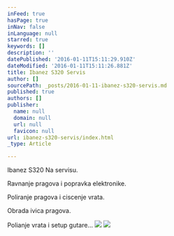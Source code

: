 ```yaml
---
inFeed: true
hasPage: true
inNav: false
inLanguage: null
starred: true
keywords: []
description: ''
datePublished: '2016-01-11T15:11:29.910Z'
dateModified: '2016-01-11T15:11:26.881Z'
title: Ibanez S320 Servis
author: []
sourcePath: _posts/2016-01-11-ibanez-s320-servis.md
published: true
authors: []
publisher:
  name: null
  domain: null
  url: null
  favicon: null
url: ibanez-s320-servis/index.html
_type: Article

---
```

Ibanez S320 Na servisu.

Ravnanje pragova i popravka elektronike.

Poliranje pragova i ciscenje vrata.

Obrada ivica pragova.

Polianje vrata i setup gutare...
![](https://the-grid-user-content.s3-us-west-2.amazonaws.com/a03f849b-470e-4435-be18-4d9c9587ca3e.JPG)
![](https://the-grid-user-content.s3-us-west-2.amazonaws.com/88d81884-a958-4615-b088-fc50ac9055a6.JPG)